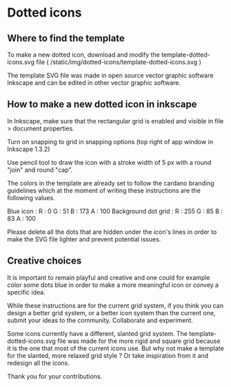 # Dotted icons

## Where to find the template

To make a new dotted icon, download and modify the template-dotted-icons.svg file ( /static/img/dotted-icons/template-dotted-icons.svg )

The template SVG file was made in open source vector graphic software Inkscape and can be edited in other vector graphic software.

## How to make a new dotted icon in inkscape

In Inkscape, make sure that the rectangular grid is enabled and visible in file > document properties.

Turn on snapping to grid in snapping options (top right of app window in Inkscape 1.3.2)

Use pencil tool to draw the icon with a stroke width of 5 px with a round "join" and round "cap".

The colors in the template are already set to follow the cardano branding guidelines which at the moment of writing these instructions are the following values.

Blue icon : R : 0 G : 51 B : 173 A : 100
Background dot grid : R : 255 G : 85 B : 83 A : 100

Please delete all the dots that are hidden under the icon's lines in order to make the SVG file lighter and prevent potential issues.
 
## Creative choices

It is important to remain playful and creative and one could for example color some dots blue in order to make a more meaningful icon or convey a specific idea.

While these instructions are for the current grid system, if you think you can design a better grid system, or a better icon system than the current one, submit your ideas to the community. Collaborate and experiment.

Some icons currently have a different, slanted grid system. The template-dotted-icons.svg file was made for the more rigid and square grid because it is the one that most of the current icons use. But why not make a template for the slanted, more relaxed grid style ? Or take inspiration from it and redesign all the icons.

Thank you for your contributions.
